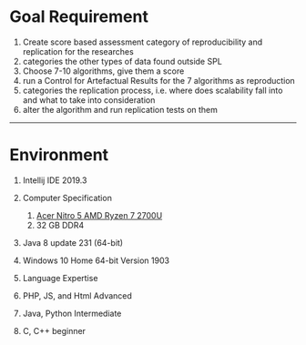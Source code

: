 # Goal Requirement

1. Create score based assessment category of reproducibility and replication for the researches 
2. categories the other types of data found outside SPL
3. Choose 7-10 algorithms, give them a score 
4. run a  Control for Artefactual Results for the 7 algorithms as reproduction
5.  categories the replication process, i.e. where does scalability fall into and what to take into consideration
6. alter the algorithm and run replication tests on them

---

# Environment

1. Intellij IDE 2019.3

2. Computer Specification

   1.  [Acer Nitro 5 AMD Ryzen 7 2700U](https://www.amd.com/en/products/apu/amd-ryzen-7-2700u)
   2. 32 GB DDR4
   
3. Java 8 update 231 (64-bit)

4.  Windows 10 Home 64-bit Version 1903

5.  Language Expertise

   1.  PHP, JS, and Html Advanced
   2.  Java, Python Intermediate
   3.  C, C++ beginner

   